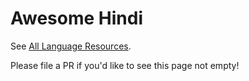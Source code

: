 # Awesome Hindi

See [All Language Resources](https://www.alllanguageresources.com/resources/hindi).

Please file a PR if you'd like to see this page not empty!

